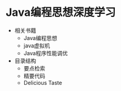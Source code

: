 # Java编程思想深度学习

* 相关书籍
  * Java编程思想
  * java虚拟机
  * Java程序性能调优
* 目录结构 
  * 要点检索
  * 精要代码
  * Delicious Taste